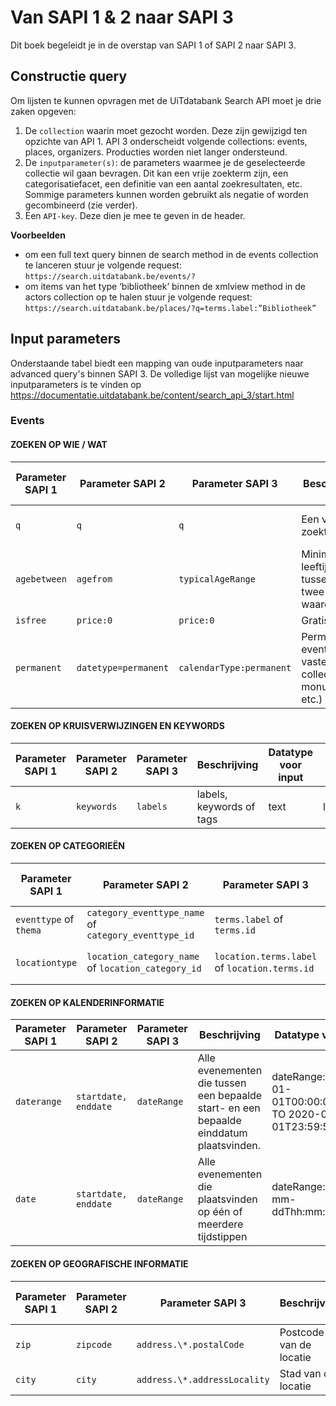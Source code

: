 ---
---

# Van SAPI 1 & 2 naar SAPI 3 

Dit boek begeleidt je in de overstap van SAPI 1 of SAPI 2 naar SAPI 3.

## Constructie query

Om lijsten te kunnen opvragen met de UiTdatabank Search API moet je drie zaken opgeven:

1. De ```collection``` waarin moet gezocht worden. Deze zijn gewijzigd ten opzichte van API 1. API 3 onderscheidt volgende collections: events, places, organizers. Producties worden niet langer ondersteund.
2. De ```inputparameter(s)```: de parameters waarmee je de geselecteerde collectie wil gaan bevragen. Dit kan een vrije zoekterm zijn, een categorisatiefacet, een definitie van een aantal zoekresultaten, etc. Sommige parameters kunnen worden gebruikt als negatie of worden gecombineerd (zie verder).
3. Een ```API-key```. Deze dien je mee te geven in de header.


**Voorbeelden**
- om een full text query binnen de search method in de events collection te lanceren stuur je volgende request: ```https://search.uitdatabank.be/events/?```
- om items van het type ‘bibliotheek’ binnen de xmlview method in de actors collection op te halen stuur je volgende request:
```https://search.uitdatabank.be/places/?q=terms.label:”Bibliotheek”```

## Input parameters

Onderstaande tabel biedt een mapping van oude inputparameters naar advanced query's binnen SAPI 3.
De volledige lijst van mogelijke nieuwe inputparameters is te vinden op https://documentatie.uitdatabank.be/content/search_api_3/start.html

### Events

#### ZOEKEN OP WIE / WAT

| Parameter SAPI 1 | Parameter SAPI 2 | Parameter SAPI 3 | Beschrijving | Datatype voor input | Voorbeeld |
| -- | -- | -- | -- | -- | -- |
| ```q``` | ```q``` | ```q``` | Een vrije zoekterm. | Text | q=Puppet Shadows q="Last shadow puppets" |
| ```agebetween``` | ```agefrom``` | ```typicalAgeRange``` | Minimum leeftijd tussen deze twee waarden  | Number Number | typicalAgeRange:[0 TO 12] |
| ```isfree``` | ```price:0``` | ```price:0``` | Gratis events | Fixed | price:0 |
| ```permanent``` | ```datetype=permanent``` | ```calendarType:permanent``` | Permanente events (vb. vaste collecties, monumenten, etc.) | Fixed | calendarType:permanent |

#### ZOEKEN OP KRUISVERWIJZINGEN EN KEYWORDS

| Parameter SAPI 1 | Parameter SAPI 2 | Parameter SAPI 3 | Beschrijving | Datatype voor input | Voorbeeld |
| -- | -- | -- | -- | -- | -- |
| ```k``` | ```keywords``` | ```labels``` | labels, keywords of tags | text | labels:UiTPAS* |


#### ZOEKEN OP CATEGORIEËN

| Parameter SAPI 1 | Parameter SAPI 2 | Parameter SAPI 3 | Beschrijving | Datatype voor input | Voorbeeld |
| -- | -- | -- | -- | -- | -- |
| ```eventtype``` of ```thema``` | ```category_eventtype_name``` of ```category_eventtype_id``` |```terms.label``` of ```terms.id``` | bv. concert, pop en rock | Text of identifier |terms.label:"Concert" / terms.id:"0.50.4.0.0" |
| ```locationtype``` | ```location_category_name``` of ```location_category_id``` | ```location.terms.label``` of ```location.terms.id``` | bv. kunstencentrum, bibliotheek  | Text | location.terms.label:"Bibliotheek" / location.terms.id:kI7uAyn2uUu9VV6Z3uWZTA |

#### ZOEKEN OP KALENDERINFORMATIE

| Parameter SAPI 1 | Parameter SAPI 2 | Parameter SAPI 3 | Beschrijving | Datatype voor input | Voorbeeld |
| -- | -- | -- | -- | -- | -- |
| ```daterange``` | ```startdate, enddate```| ```dateRange``` |  Alle evenementen die tussen een bepaalde start- en een bepaalde einddatum plaatsvinden.| dateRange:[2020-01-01T00:00:00+01:00 TO 2020-01-01T23:59:59+01:00] | dateRange:[2020-01-01T00:00:00+01:00 TO 2020-01-01T23:59:59+01:00] | 
| ```date``` | ```startdate, enddate```| ```dateRange``` | Alle evenementen die plaatsvinden op één of meerdere tijdstippen | dateRange:yyyy-mm-ddThh:mm:ss+0h:00 | dateRange:2020-01-01T00:00:00+01:00|

#### ZOEKEN OP GEOGRAFISCHE INFORMATIE

| Parameter SAPI 1 | Parameter SAPI 2 | Parameter SAPI 3 | Beschrijving | Datatype voor input | Voorbeeld |
| -- | -- | -- | -- | -- | -- |
| ```zip``` | ```zipcode``` | ```address.\*.postalCode``` | Postcode van de locatie | Number | address.\*.postalCode:2020 |
| ```city``` | ```city``` |```address.\*.addressLocality``` | Stad van de locatie | Text | address.\*.addressLocality:Antwerpen |
